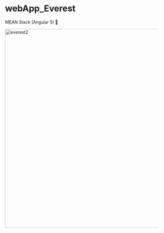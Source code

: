 # webApp_Everest
MEAN Stack (Angular 5) 🚀

<img width="650" alt="everest2" src="https://user-images.githubusercontent.com/33541859/41225452-18e553c4-6d6f-11e8-84f2-d6ec006f25ef.png">

